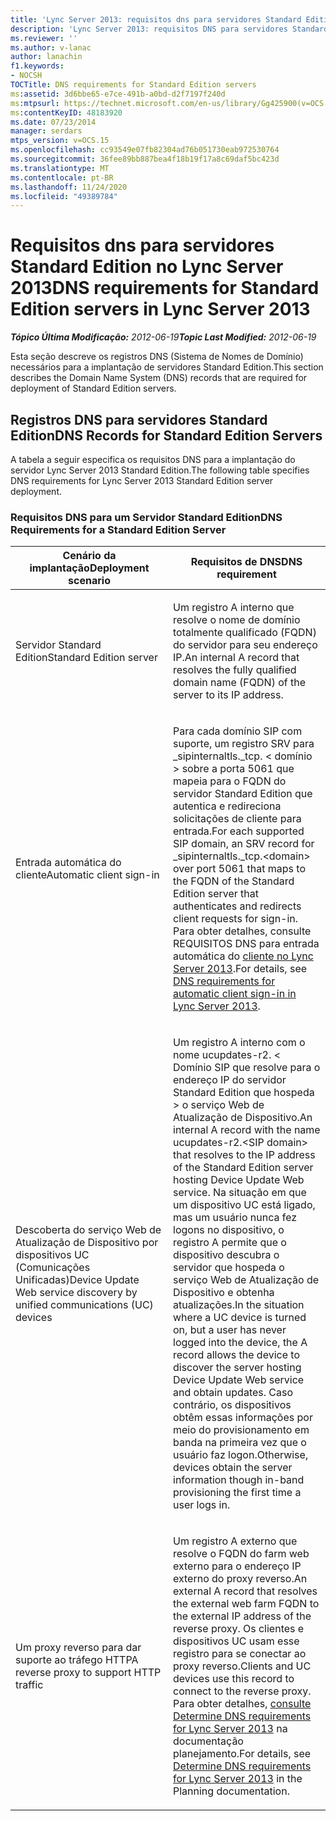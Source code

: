 ```yaml
---
title: 'Lync Server 2013: requisitos dns para servidores Standard Edition'
description: 'Lync Server 2013: requisitos DNS para servidores Standard Edition.'
ms.reviewer: ''
ms.author: v-lanac
author: lanachin
f1.keywords:
- NOCSH
TOCTitle: DNS requirements for Standard Edition servers
ms:assetid: 3d6bbe65-e7ce-491b-a0bd-d2f7197f240d
ms:mtpsurl: https://technet.microsoft.com/en-us/library/Gg425900(v=OCS.15)
ms:contentKeyID: 48183920
ms.date: 07/23/2014
manager: serdars
mtps_version: v=OCS.15
ms.openlocfilehash: cc93549e07fb82304ad76b051730eab972530764
ms.sourcegitcommit: 36fee89bb887bea4f18b19f17a8c69daf5bc423d
ms.translationtype: MT
ms.contentlocale: pt-BR
ms.lasthandoff: 11/24/2020
ms.locfileid: "49389784"
---
```

# <a name="dns-requirements-for-standard-edition-servers-in-lync-server-2013"></a><span data-ttu-id="357a0-103">Requisitos dns para servidores Standard Edition no Lync Server 2013</span><span class="sxs-lookup"><span data-stu-id="357a0-103">DNS requirements for Standard Edition servers in Lync Server 2013</span></span>

<div data-xmlns="http://www.w3.org/1999/xhtml">

<div class="topic" data-xmlns="http://www.w3.org/1999/xhtml" data-msxsl="urn:schemas-microsoft-com:xslt" data-cs="https://msdn.microsoft.com/">

<div data-asp="https://msdn2.microsoft.com/asp">



</div>

<div id="mainSection">

<div id="mainBody"><span data-ttu-id="357a0-104">

<span> </span></span><span class="sxs-lookup"><span data-stu-id="357a0-104">

<span> </span></span></span>

<span data-ttu-id="357a0-105">_**Tópico Última Modificação:** 2012-06-19_</span><span class="sxs-lookup"><span data-stu-id="357a0-105">_**Topic Last Modified:** 2012-06-19_</span></span>

<span data-ttu-id="357a0-106">Esta seção descreve os registros DNS (Sistema de Nomes de Domínio) necessários para a implantação de servidores Standard Edition.</span><span class="sxs-lookup"><span data-stu-id="357a0-106">This section describes the Domain Name System (DNS) records that are required for deployment of Standard Edition servers.</span></span>

<div>

## <a name="dns-records-for-standard-edition-servers"></a><span data-ttu-id="357a0-107">Registros DNS para servidores Standard Edition</span><span class="sxs-lookup"><span data-stu-id="357a0-107">DNS Records for Standard Edition Servers</span></span>

<span data-ttu-id="357a0-108">A tabela a seguir especifica os requisitos DNS para a implantação do servidor Lync Server 2013 Standard Edition.</span><span class="sxs-lookup"><span data-stu-id="357a0-108">The following table specifies DNS requirements for Lync Server 2013 Standard Edition server deployment.</span></span>

### <a name="dns-requirements-for-a-standard-edition-server"></a><span data-ttu-id="357a0-109">Requisitos DNS para um Servidor Standard Edition</span><span class="sxs-lookup"><span data-stu-id="357a0-109">DNS Requirements for a Standard Edition Server</span></span>

<table>
<colgroup>
<col style="width: 50%" />
<col style="width: 50%" />
</colgroup>
<thead>
<tr class="header">
<th><span data-ttu-id="357a0-110">Cenário da implantação</span><span class="sxs-lookup"><span data-stu-id="357a0-110">Deployment scenario</span></span></th>
<th><span data-ttu-id="357a0-111">Requisitos de DNS</span><span class="sxs-lookup"><span data-stu-id="357a0-111">DNS requirement</span></span></th>
</tr>
</thead>
<tbody>
<tr class="odd">
<td><p><span data-ttu-id="357a0-112">Servidor Standard Edition</span><span class="sxs-lookup"><span data-stu-id="357a0-112">Standard Edition server</span></span></p></td>
<td><p><span data-ttu-id="357a0-113">Um registro A interno que resolve o nome de domínio totalmente qualificado (FQDN) do servidor para seu endereço IP.</span><span class="sxs-lookup"><span data-stu-id="357a0-113">An internal A record that resolves the fully qualified domain name (FQDN) of the server to its IP address.</span></span></p></td>
</tr>
<tr class="even">
<td><p><span data-ttu-id="357a0-114">Entrada automática do cliente</span><span class="sxs-lookup"><span data-stu-id="357a0-114">Automatic client sign-in</span></span></p></td>
<td><p><span data-ttu-id="357a0-115">Para cada domínio SIP com suporte, um registro SRV para _sipinternaltls._tcp. &lt; domínio &gt; sobre a porta 5061 que mapeia para o FQDN do servidor Standard Edition que autentica e redireciona solicitações de cliente para entrada.</span><span class="sxs-lookup"><span data-stu-id="357a0-115">For each supported SIP domain, an SRV record for _sipinternaltls._tcp.&lt;domain&gt; over port 5061 that maps to the FQDN of the Standard Edition server that authenticates and redirects client requests for sign-in.</span></span> <span data-ttu-id="357a0-116">Para obter detalhes, consulte REQUISITOS DNS para entrada automática do <a href="lync-server-2013-dns-requirements-for-automatic-client-sign-in.md">cliente no Lync Server 2013</a>.</span><span class="sxs-lookup"><span data-stu-id="357a0-116">For details, see <a href="lync-server-2013-dns-requirements-for-automatic-client-sign-in.md">DNS requirements for automatic client sign-in in Lync Server 2013</a>.</span></span></p></td>
</tr>
<tr class="odd">
<td><p><span data-ttu-id="357a0-117">Descoberta do serviço Web de Atualização de Dispositivo por dispositivos UC (Comunicações Unificadas)</span><span class="sxs-lookup"><span data-stu-id="357a0-117">Device Update Web service discovery by unified communications (UC) devices</span></span></p></td>
<td><p><span data-ttu-id="357a0-118">Um registro A interno com o nome ucupdates-r2. &lt; Domínio SIP que resolve para o endereço IP do servidor Standard Edition que hospeda &gt; o serviço Web de Atualização de Dispositivo.</span><span class="sxs-lookup"><span data-stu-id="357a0-118">An internal A record with the name ucupdates-r2.&lt;SIP domain&gt; that resolves to the IP address of the Standard Edition server hosting Device Update Web service.</span></span> <span data-ttu-id="357a0-119">Na situação em que um dispositivo UC está ligado, mas um usuário nunca fez logons no dispositivo, o registro A permite que o dispositivo descubra o servidor que hospeda o serviço Web de Atualização de Dispositivo e obtenha atualizações.</span><span class="sxs-lookup"><span data-stu-id="357a0-119">In the situation where a UC device is turned on, but a user has never logged into the device, the A record allows the device to discover the server hosting Device Update Web service and obtain updates.</span></span> <span data-ttu-id="357a0-120">Caso contrário, os dispositivos obtêm essas informações por meio do provisionamento em banda na primeira vez que o usuário faz logon.</span><span class="sxs-lookup"><span data-stu-id="357a0-120">Otherwise, devices obtain the server information though in-band provisioning the first time a user logs in.</span></span></p></td>
</tr>
<tr class="even">
<td><p><span data-ttu-id="357a0-121">Um proxy reverso para dar suporte ao tráfego HTTP</span><span class="sxs-lookup"><span data-stu-id="357a0-121">A reverse proxy to support HTTP traffic</span></span></p></td>
<td><p><span data-ttu-id="357a0-122">Um registro A externo que resolve o FQDN do farm web externo para o endereço IP externo do proxy reverso.</span><span class="sxs-lookup"><span data-stu-id="357a0-122">An external A record that resolves the external web farm FQDN to the external IP address of the reverse proxy.</span></span> <span data-ttu-id="357a0-123">Os clientes e dispositivos UC usam esse registro para se conectar ao proxy reverso.</span><span class="sxs-lookup"><span data-stu-id="357a0-123">Clients and UC devices use this record to connect to the reverse proxy.</span></span> <span data-ttu-id="357a0-124">Para obter detalhes, <a href="lync-server-2013-determine-dns-requirements.md">consulte Determine DNS requirements for Lync Server 2013</a> na documentação planejamento.</span><span class="sxs-lookup"><span data-stu-id="357a0-124">For details, see <a href="lync-server-2013-determine-dns-requirements.md">Determine DNS requirements for Lync Server 2013</a> in the Planning documentation.</span></span></p></td>
</tr>
</tbody>
</table><span data-ttu-id="357a0-125">


</div>

</div>

<span> </span>

</div>

</div>

</span><span class="sxs-lookup"><span data-stu-id="357a0-125">


</div>

</div>

<span> </span>

</div>

</div>

</span></span></div>

